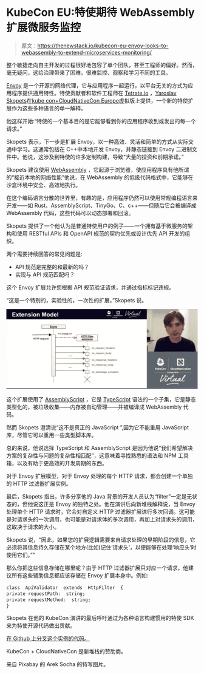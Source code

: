 # KubeCon EU:特使期待 WebAssembly 扩展微服务监控

> 原文：<https://thenewstack.io/kubecon-eu-envoy-looks-to-webassembly-to-extend-microservices-monitoring/>

整个敏捷走向自主开发的过程很好地包容了单个团队，甚至工程师的偏好。然而，毫无疑问，这给治理带来了困难。很难监控、观察和学习不同的工具。

[Envoy](https://www.envoyproxy.io/) 是一个开源的网络代理，它与应用程序一起运行，以平台无关的方式为应用程序提供通用特性。特使贡献者和软件工程师在 [Tetrate.io](http://tetrate.io) ，[Yaroslav Skopets](https://github.com/yskopets)在[kube con+CloudNativeCon Europe](https://events.linuxfoundation.org/kubecon-cloudnativecon-europe/)虚拟版上提供，一个新的特使扩展作为这些多种语言的单一解释。

他这样开始:“特使的一个基本目的是它能够看到你的应用程序收到或发出的每一个请求。”

Skopets 表示，下一步是扩展 Envoy，以一种高效、灵活和简单的方式从实际交通中学习。这通常包括在 C++中本地开发 Envoy，并静态链接到 Envoy 二进制文件中。他说，这涉及到特使的许多定制构建，导致“大量的投资和前期承诺。”

Skopets 建议使用 [WebAssembly](https://webassembly.org/) ，它起源于浏览器，使应用程序具有他所谓的“接近本地的网络性能”他说，在 WebAssembly 的低级代码格式中，它能够在沙盒环境中安全、高效地执行。

在这个编码语言分散的世界里，有趣的是，应用程序仍然可以使用常规编程语言来开发——如 Rust、AssemblyScript、TinyGo、C、c++——但随后它会被编译成 WebAssembly 代码，这些代码可以动态部署和回滚。

Skopets 提供了一个他认为是普通特使用户的例子——一个拥有基于微服务的架构和使用 RESTful APIs 和 OpenAPI 规范的契约优先或设计优先 API 开发的组织。

两个需要持续回答的常见问题是:

*   API 规范是完整的和最新的吗？
*   实现与 API 规范匹配吗？

这个 Envoy 扩展允许您根据 API 规范验证请求，并通过指标标记违规。

“这是一个特别的，实验性的，一次性的扩展，”Skopets 说。

![](img/b8b4d243e5a808ebef1eb8ed4844c052.png)

这个扩展使用了 [AssemblyScript](https://github.com/AssemblyScript) ，它是 [TypeScript](https://www.typescriptlang.org/) 语法的一个子集，它是静态类型化的，被垃圾收集——内存被自动管理——并被编译成 WebAssembly 代码。

然而 Skopets 澄清说“这不是真正的 JavaScript ”,因为它不能重用 JavaScript 库，尽管它可以重用一些类型脚本库。

总的来说，他说选择 TypeScript 和 AssemblyScript 是因为他说“我们希望解决方案的复杂性与问题的复杂性相匹配”，这意味着寻找熟悉的语法和 NPM 工具箱，以及有助于更高效的开发周期的东西。

对于 Envoy 扩展模型，对于 Envoy 处理的每个 HTTP 请求，都会创建一个单独的 HTTP 过滤器扩展实例。

最后，Skopets 指出，许多分享他的 Java 背景的开发人员认为“filter”一定是无状态的，但他说这正是 Envoy 的独特之处。他在演讲后向新堆栈解释说，当 Envoy 处理单个 HTTP 请求时，它会对自定义 HTTP 过滤器扩展进行多次回调。这可能是对请求头的一次调用，也可能是对请求体的多次调用，再加上对请求头的调用，这取决于请求的大小。

Skopets 说，“因此，如果您的扩展逻辑需要来自请求处理的早期阶段的信息，它必须将其信息持久存储在某个地方(比如)记住‘请求头’，以便能够在处理‘响应头’时使用它们。”"

那么你把这些信息存储在哪里呢？由于 HTTP 过滤器扩展只对应一个请求，他建议所有这些辅助信息都应该存储在 Envoy 扩展本身中。例如:

```
class  ApiValidator  extends  HttpFilter  {
private requestPath:  string;
private requestMethod:  string;
}

```

Skopets 在他的 KubeCon 演讲的最后呼吁通过为各种语言构建惯用的特使 SDK 来为特使开源代码做出贡献。

[在 Github 上分叉这个实例的代码。](https://github.com/yskopets/kubecon2020)

KubeCon + CloudNativeCon 是新堆栈的赞助商。

来自 Pixabay 的 Arek Socha 的特写图片。

<svg xmlns:xlink="http://www.w3.org/1999/xlink" viewBox="0 0 68 31" version="1.1"><title>Group</title> <desc>Created with Sketch.</desc></svg>
